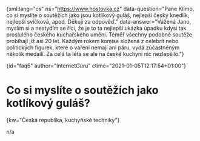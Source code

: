 
{xml:lang="cs" ns="https://www.hostovka.cz" data-question="Pane Klímo, co si myslíte o soutěžích jako jsou kotlíkový guláš, nejlepší český knedlík, nejlepší svíčková, apod. Děkuji za odpověď." data-answer="Vážená Jano, myslím si a nestydím se říci, že je to ta nejlepší ukázka úpadku kdysi tak proslulého českého kuchařského umění. Téměř všechny podobné soutěže probíhají již asi 20 let. Každým rokem komise složená z celebrit nebo politických figurek, které o vaření nemají ani páru, vydá zúčastněným několik medailí. Za celá ta léta se ale na české kuchyni nic nezlepšilo."}

{id="faq5" author="InternetGuru" ctime="2021-01-05T12:17:54+01:00"}

# Co si myslíte o soutěžích jako kotlíkový guláš?

{kw="Česká republika, kuchyňské techniky"}

n/a

